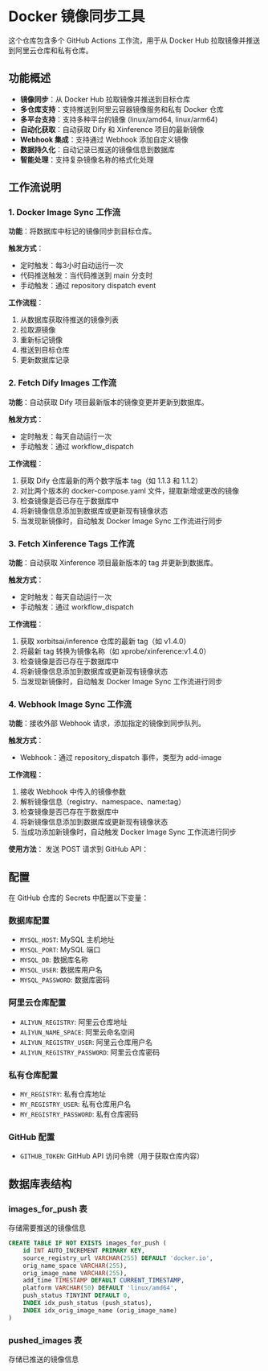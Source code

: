 # Docker 镜像同步工具

这个仓库包含多个 GitHub Actions 工作流，用于从 Docker Hub 拉取镜像并推送到阿里云仓库和私有仓库。

## 功能概述

- **镜像同步**：从 Docker Hub 拉取镜像并推送到目标仓库
- **多仓库支持**：支持推送到阿里云容器镜像服务和私有 Docker 仓库
- **多平台支持**：支持多种平台的镜像 (linux/amd64, linux/arm64)
- **自动化获取**：自动获取 Dify 和 Xinference 项目的最新镜像
- **Webhook 集成**：支持通过 Webhook 添加自定义镜像
- **数据持久化**：自动记录已推送的镜像信息到数据库
- **智能处理**：支持复杂镜像名称的格式化处理

## 工作流说明

### 1. Docker Image Sync 工作流

**功能**：将数据库中标记的镜像同步到目标仓库。

**触发方式**：
- 定时触发：每3小时自动运行一次
- 代码推送触发：当代码推送到 main 分支时
- 手动触发：通过 repository dispatch event

**工作流程**：
1. 从数据库获取待推送的镜像列表
2. 拉取源镜像
3. 重新标记镜像
4. 推送到目标仓库
5. 更新数据库记录

### 2. Fetch Dify Images 工作流

**功能**：自动获取 Dify 项目最新版本的镜像变更并更新到数据库。

**触发方式**：
- 定时触发：每天自动运行一次
- 手动触发：通过 workflow_dispatch

**工作流程**：
1. 获取 Dify 仓库最新的两个数字版本 tag（如 1.1.3 和 1.1.2）
2. 对比两个版本的 docker-compose.yaml 文件，提取新增或更改的镜像
3. 检查镜像是否已存在于数据库中
4. 将新镜像信息添加到数据库或更新现有镜像状态
5. 当发现新镜像时，自动触发 Docker Image Sync 工作流进行同步

### 3. Fetch Xinference Tags 工作流

**功能**：自动获取 Xinference 项目最新版本的 tag 并更新到数据库。

**触发方式**：
- 定时触发：每天自动运行一次
- 手动触发：通过 workflow_dispatch

**工作流程**：
1. 获取 xorbitsai/inference 仓库的最新 tag（如 v1.4.0）
2. 将最新 tag 转换为镜像名称（如 xprobe/xinference:v1.4.0）
3. 检查镜像是否已存在于数据库中
4. 将新镜像信息添加到数据库或更新现有镜像状态
5. 当发现新镜像时，自动触发 Docker Image Sync 工作流进行同步

### 4. Webhook Image Sync 工作流

**功能**：接收外部 Webhook 请求，添加指定的镜像到同步队列。

**触发方式**：
- Webhook：通过 repository_dispatch 事件，类型为 add-image

**工作流程**：
1. 接收 Webhook 中传入的镜像参数
2. 解析镜像信息（registry、namespace、name:tag）
3. 检查镜像是否已存在于数据库中
4. 将新镜像信息添加到数据库或更新现有镜像状态
5. 当成功添加新镜像时，自动触发 Docker Image Sync 工作流进行同步

**使用方法**：
发送 POST 请求到 GitHub API：

## 配置

在 GitHub 仓库的 Secrets 中配置以下变量：

### 数据库配置
- `MYSQL_HOST`: MySQL 主机地址
- `MYSQL_PORT`: MySQL 端口
- `MYSQL_DB`: 数据库名称
- `MYSQL_USER`: 数据库用户名
- `MYSQL_PASSWORD`: 数据库密码

### 阿里云仓库配置
- `ALIYUN_REGISTRY`: 阿里云仓库地址
- `ALIYUN_NAME_SPACE`: 阿里云命名空间
- `ALIYUN_REGISTRY_USER`: 阿里云仓库用户名
- `ALIYUN_REGISTRY_PASSWORD`: 阿里云仓库密码

### 私有仓库配置
- `MY_REGISTRY`: 私有仓库地址
- `MY_REGISTRY_USER`: 私有仓库用户名
- `MY_REGISTRY_PASSWORD`: 私有仓库密码

### GitHub 配置
- `GITHUB_TOKEN`: GitHub API 访问令牌（用于获取仓库内容）

## 数据库表结构

### images_for_push 表
存储需要推送的镜像信息

```sql
CREATE TABLE IF NOT EXISTS images_for_push (
    id INT AUTO_INCREMENT PRIMARY KEY,
    source_registry_url VARCHAR(255) DEFAULT 'docker.io',
    orig_name_space VARCHAR(255),
    orig_image_name VARCHAR(255),
    add_time TIMESTAMP DEFAULT CURRENT_TIMESTAMP,
    platform VARCHAR(50) DEFAULT 'linux/amd64',
    push_status TINYINT DEFAULT 0,
    INDEX idx_push_status (push_status),
    INDEX idx_orig_image_name (orig_image_name)
)
```

### pushed_images 表
存储已推送的镜像信息
